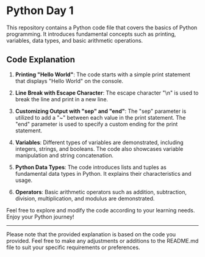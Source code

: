 # Python Day 1

This repository contains a Python code file that covers the basics of Python programming. It introduces fundamental concepts such as printing, variables, data types, and basic arithmetic operations.

## Code Explanation

1. **Printing "Hello World"**: The code starts with a simple print statement that displays "Hello World" on the console.

2. **Line Break with Escape Character**: The escape character "\n" is used to break the line and print in a new line.

3. **Customizing Output with "sep" and "end"**: The "sep" parameter is utilized to add a "~" between each value in the print statement. The "end" parameter is used to specify a custom ending for the print statement.

4. **Variables**: Different types of variables are demonstrated, including integers, strings, and booleans. The code also showcases variable manipulation and string concatenation.

5. **Python Data Types**: The code introduces lists and tuples as fundamental data types in Python. It explains their characteristics and usage.

6. **Operators**: Basic arithmetic operators such as addition, subtraction, division, multiplication, and modulus are demonstrated.

Feel free to explore and modify the code according to your learning needs. Enjoy your Python journey!

---

Please note that the provided explanation is based on the code you provided. Feel free to make any adjustments or additions to the README.md file to suit your specific requirements or preferences.
